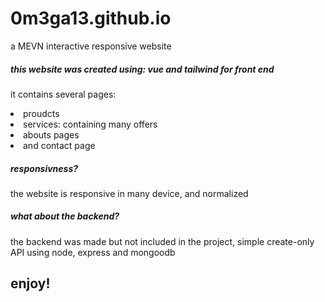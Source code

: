 # 0m3ga13.github.io
a MEVN interactive responsive website 


<h5>this website was created using: vue and tailwind for front end</h5>
<p> it contains several pages:

<li> proudcts </li>
  <li> services: containing many offers </li>
  <li> abouts pages </li>
  <li> and contact page </li>
  </p>
  <h5> responsivness? </h5>
  <p> the website is responsive in many device, and normalized </p>
  <h5> what about the backend? </h5>
  <p> the backend was made but not included in the project, simple create-only API using node, express and mongoodb </p> 

<h2> enjoy! </h2>
